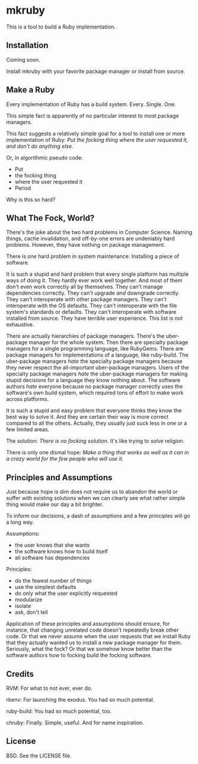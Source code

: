 # mkruby

This is a tool to build a Ruby implementation.


## Installation

Coming soon.

Install mkruby with your favorite package manager or install from source.


## Make a Ruby

Every implementation of Ruby has a build system. Every. Single. One.

This simple fact is apparently of no particular interest to most package
managers.

This fact suggests a relatively simple goal for a tool to install one or more
implementation of Ruby: *Put the focking thing where the user requested it,
and don't do anything else.*

Or, in algorithmic pseudo code:

* Put
* the focking thing
* where the user requested it
* Period

Why is this so hard?


## What The Fock, World?

There's the joke about the two hard problems in Computer Science. Naming
things, cache invalidation, and off-by-one errors are undeniably hard
problems. However, they have nothing on package management.

There is *one* hard problem in system maintenance: Installing a piece of
software.

It is such a stupid and hard problem that every single platform has multiple
ways of doing it. They hardly ever work well together. And most of them don't
even work correctly all by themselves. They can't manage dependencies
correctly. They can't upgrade *and* downgrade correctly. They can't
interoperate with other package managers.  They can't interoperate with the OS
defaults. They can't interoperate with the file system's standards or
defaults. They can't interoperate with software installed from source. They
have terrible user experience. This list is not exhaustive.

There are actually hierarchies of package managers. There's the uber-package
manager for the whole system. Then there are specialty package managers for a
single programming language, like RubyGems. There are package managers for
implementations of a language, like ruby-build. The uber-package managers
*hate* the specialty package managers because they never respect the
all-important uber-package managers. Users of the specialty package managers
*hate* the uber-package managers for making stupid decisions for a language
they know nothing about. The software authors *hate* everyone because no
package manager correctly uses the software's own build system, which required
tons of effort to make work across platforms.

It is such a stupid and easy problem that everyone thinks they know the best
way to solve it. And they are certain their way is more correct compared to
all the others. Actually, they usually just suck less in one or a few limited
areas.

The solution: *There is no focking solution.* It's like trying to *solve*
religion.

There is only one dismal hope: *Make a thing that works as well as it can in a
crazy world for the few people who will use it.*


## Principles and Assumptions

Just because hope is dim does not require us to abandon the world or suffer
with existing solutions when we can clearly see what rather simple thing would
make our day a bit brighter.

To inform our decisions, a dash of assumptions and a few principles will go a
long way.

Assumptions:

* the user knows that she wants
* the software knows how to build itself
* all software has dependencies

Principles:

* do the fewest number of things
* use the simplest defaults
* do only what the user explicitly requested
* modularize
* isolate
* ask, don't tell

Application of these principles and assumptions should ensure, for instance,
that changing unrelated code doesn't repeatedly break other code. Or that we
never assume when the user requests that we install Ruby that they actually
wanted us to install a new package manager for them. Seriously, what the fock?
Or that we somehow know better than the software authors how to focking build
the focking software.


## Credits

RVM: For what to not ever, ever do.

rbenv: For launching the exodus. You had so much potential.

ruby-build: You had so much potential, too.

chruby: Finally. Simple, useful. And for name inspiration.


## License

BSD. See the LICENSE file.

